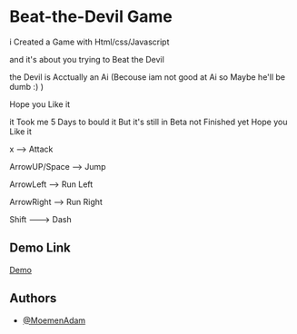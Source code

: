 
# Beat-the-Devil Game

i Created a Game with Html/css/Javascript

and it's about you trying to Beat the Devil 

the Devil is Acctually an Ai (Becouse iam not good at Ai so Maybe he'll be dumb :) )

Hope you Like it 

it Took me 5 Days to bould it But it's still in Beta not Finished yet Hope you Like it 


x --> Attack

ArrowUP/Space --> Jump

ArrowLeft --> Run Left

ArrowRight --> Run Right

Shift ---> Dash


## Demo Link

[Demo](https://beat-the-devil.netlify.app)


## Authors

- [@MoemenAdam](https://www.github.com/MoemenAdam)
